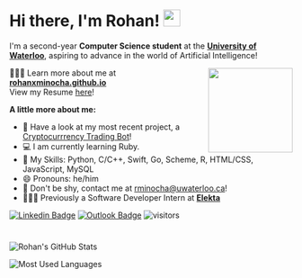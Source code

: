 # Hi there, I'm Rohan! <img src="https://raw.githubusercontent.com/MartinHeinz/MartinHeinz/master/wave.gif" width="30px">

I'm a second-year **Computer Science student** at the [**University of Waterloo**](https://cs.uwaterloo.ca/), aspiring to advance in the world of Artificial Intelligence!

<img align="right" src="https://emojipedia-us.s3.dualstack.us-west-1.amazonaws.com/thumbs/120/apple/285/man-technologist-light-skin-tone_1f468-1f3fb-200d-1f4bb.png" width="150">

👨🏻‍💻 Learn more about me at [**rohanxminocha.github.io**](https://rohanxminocha.github.io/) <br>
View my Resume [here](https://rohanxminocha.github.io/resume.pdf)!

**A little more about me:**
- 🤖 Have a look at my most recent project, a [Cryptocurrrency Trading Bot](https://github.com/rohanxminocha/crypto-trading-bot/)!
- 💻 I am currently learning Ruby.
- 🤹 My Skills: Python, C/C++, Swift, Go, Scheme, R, HTML/CSS, JavaScript, MySQL
- 😄 Pronouns: he/him
- 💬 Don't be shy, contact me at [rminocha@uwaterloo.ca](mailto:rminocha@uwaterloo.ca)!
- 🧑🏻‍⚕️ Previously a Software Developer Intern at [**Elekta**](https://www.elekta.com/)

[![Linkedin Badge](https://img.shields.io/badge/-@rohan.minocha-red?style=flat&logo=Linkedin&logoColor=white&link=https://www.linkedin.com/in/rohanxminocha/)](https://www.linkedin.com/in/rohanxminocha/)
[![Outlook Badge](https://img.shields.io/badge/-rminocha-yellow?style=flat&logo=Microsoft-Outlook&logoColor=white&link=mailto:rminocha@uwaterloo.ca)](mailto:rminocha@uwaterloo.ca)
![visitors](https://visitor-badge.glitch.me/badge?page_id=rohanxminocha.rohanxminocha)
#
![Rohan's GitHub Stats](https://github-readme-stats.vercel.app/api?username=rohanxminocha&title_color=eba830&icon_color=bae67e&bg_color=171c28&text_color=f5f0e1&hide=issues&count_private=true&show_icons=true&custom_title=Rohan%27s%20GitHub%20Stats)

![Most Used Languages](https://github-readme-stats.vercel.app/api/top-langs/?username=rohanxminocha&layout=compact&langs_count=10&bg_color=171c28&text_color=f5f0e1&title_color=eba830)

<!--- rohanxminocha/rohanxminocha is a ✨ special ✨ repository because its `README.md` (this file) appears on your GitHub profile. You can click the Preview link to take a look at your changes. --->
